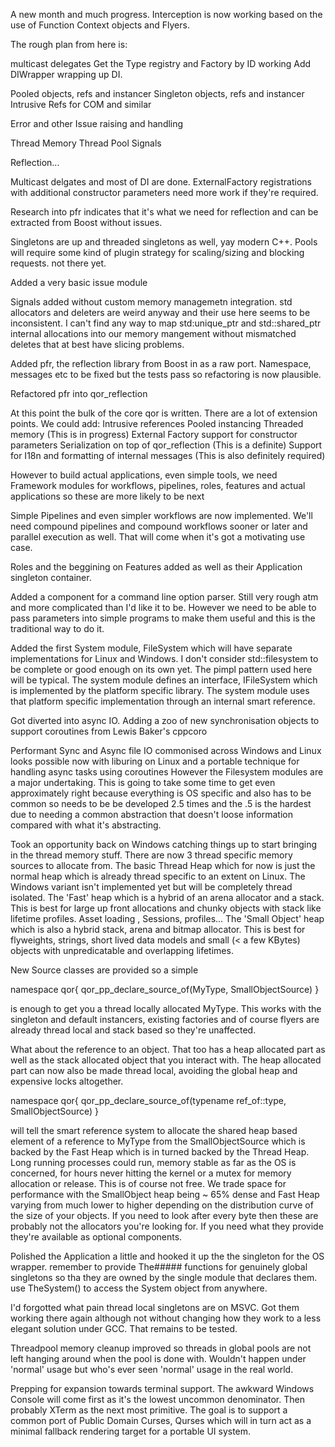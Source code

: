A new month and much progress. Interception is now working based on the use of Function Context objects and Flyers.

The rough plan from here is:

multicast delegates
Get the Type registry and Factory by ID working
Add DIWrapper wrapping up DI.

Pooled objects, refs and instancer
Singleton objects, refs and instancer
Intrusive Refs for COM and similar

Error and other Issue raising and handling

Thread Memory
Thread Pool
Signals

Reflection...


Multicast delgates and most of DI are done. ExternalFactory registrations with additional constructor parameters need more work if they're required.

Research into pfr indicates that it's what we need for reflection and can be extracted from Boost without issues.

Singletons are up and threaded singletons as well, yay modern C++.
Pools will require some kind of plugin strategy for scaling/sizing and blocking requests. not there yet.

Added a very basic issue module

Signals added without custom memory managemetn integration. std allocators and deleters are weird anyway and their use here seems to be inconsistent. I can't find any way to map std:unique_ptr and std::shared_ptr internal allocations into our memory mangement without mismatched deletes that at best have slicing problems.

Added pfr, the reflection library from Boost in as a raw port. Namespace, messages etc to be fixed but the tests pass so refactoring is now plausible.

Refactored pfr into qor_reflection

At this point the bulk of the core qor is written. There are a lot of extension points. 
We could add:
Intrusive references
Pooled instancing
Threaded memory (This is in progress)
External Factory support for constructor parameters
Serialization on top of qor_reflection (This is a definite)
Support for I18n and formatting of internal messages (This is also definitely required)

However to build actual applications, even simple tools, we need Framework modules for workflows, pipelines, roles, features and actual applications so these are more likely to be next

Simple Pipelines and even simpler workflows are now implemented. We'll need compound pipelines and compound workflows sooner or later and parallel execution as well. That will come when it's got a motivating use case.

Roles and the beggining on Features added as well as their Application singleton container.

Added a component for a command line option parser. Still very rough atm and more complicated than I'd like it to be. However we need to be able to pass parameters into simple programs to make them useful and this is the traditional way to do it.

Added the first System module, FileSystem which will have separate implementations for Linux and Windows. I don't consider std::filesystem to be complete or good enough on its own yet.
The pimpl pattern used here will be typical. The system module defines an interface, IFileSystem which is implemented by the platform specific library. The system module uses that platform specific implementation through an internal smart reference.

Got diverted into async IO. Adding a zoo of new synchronisation objects to support coroutines from Lewis Baker's cppcoro 

Performant Sync and Async file IO commonised across Windows and Linux looks possible now with liburing on Linux and a portable technique for handling async tasks using coroutines
However the Filesystem modules are a major undertaking. This is going to take some time to get even approximately right because everything is OS specific and also has to be common so needs to be be developed 2.5 times and the .5 is the hardest due to needing a common abstraction that doesn't loose information compared with what it's abstracting.


Took an opportunity back on Windows catching things up to start bringing in the thread memory stuff. There are now 3 thread specific memory sources to allocate from. 
The basic Thread Heap which for now is just the normal heap which is already thread specific to an extent on Linux. The Windows variant isn't implemented yet but will be completely thread isolated.
The 'Fast' heap which is a hybrid of an arena allocator and a stack. This is best for large up front allocations and chunky objects with stack like lifetime profiles. Asset loading , Sessions, profiles...
The 'Small Object' heap which is also a hybrid stack, arena and bitmap allocator. This is best for flyweights, strings, short lived data models and small (< a few KBytes) objects with unpredicatable and overlapping lifetimes.

New Source classes are provided so a simple 

namespace qor{ 
    qor_pp_declare_source_of(MyType, SmallObjectSource) 
}

is enough to get you a thread locally allocated MyType. This works with the singleton and default instancers, existing factories and of course flyers are already thread local and stack based so they're unaffected.

What about the reference to an object. That too has a heap allocated part as well as the stack allocated object that you interact with. The heap allocated part can now also be made thread local, avoiding the global heap and expensive locks altogether.

namespace qor{
    qor_pp_declare_source_of(typename ref_of<MyType>::type, SmallObjectSource) 
}

will tell the smart reference system to allocate the shared heap based element of a reference to MyType from the SmallObjectSource which is backed by the Fast Heap which is in turned backed by the Thread Heap.
Long running processes could run, memory stable as far as the OS is concerned, for hours never hitting the kernel or a mutex for memory allocation or release.
This is of course not free. We trade space for performance with the SmallObject heap being ~ 65% dense and Fast Heap varying from much lower to higher depending on the distribution curve of the size of your objects.
If you need to look after every byte then these are probably not the allocators you're looking for. If you need what they provide they're available as optional components.


Polished the Application a little and hooked it up the the singleton for the OS wrapper.
remember to provide The##### functions for genuinely global singletons so tha they are owned by the single module that declares them. use TheSystem() to access the System object from anywhere.


I'd forgotted what pain thread local singletons are on MSVC. Got them working there again although not without changing how they work to a less elegant solution under GCC. 
That remains to be tested.

Threadpool memory cleanup improved so threads in global pools are not left hanging around when the pool is done with. Wouldn't happen under 'normal' usage but who's ever seen 'normal' usage in the real world.

Prepping for expansion towards terminal support. The awkward Windows Console will come first as it's the lowest uncommon denominator. Then probably XTerm as the next most primitive.
The goal is to support a common port of Public Domain Curses, Qurses which will in turn act as a minimal fallback rendering target for a portable UI system.

